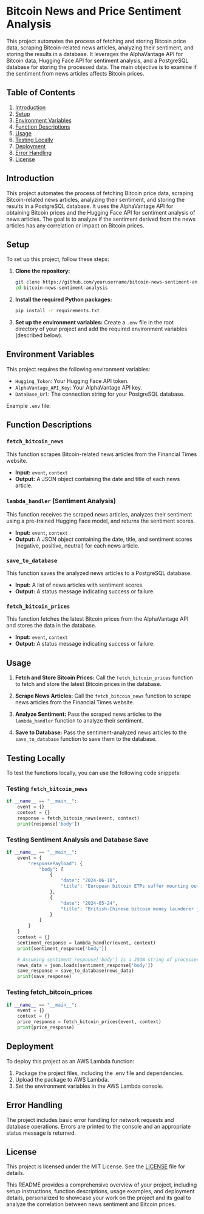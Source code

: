 ﻿# Bitcoin News and Price Sentiment Analysis

This project automates the process of fetching and storing Bitcoin price data, scraping Bitcoin-related news articles, analyzing their sentiment, and storing the results in a database. It leverages the AlphaVantage API for Bitcoin data, Hugging Face API for sentiment analysis, and a PostgreSQL database for storing the processed data. The main objective is to examine if the sentiment from news articles affects Bitcoin prices.

## Table of Contents

1. [Introduction](#introduction)
2. [Setup](#setup)
3. [Environment Variables](#environment-variables)
4. [Function Descriptions](#function-descriptions)
5. [Usage](#usage)
6. [Testing Locally](#testing-locally)
7. [Deployment](#deployment)
8. [Error Handling](#error-handling)
9. [License](#license)

## Introduction

This project automates the process of fetching Bitcoin price data, scraping Bitcoin-related news articles, analyzing their sentiment, and storing the results in a PostgreSQL database. It uses the AlphaVantage API for obtaining Bitcoin prices and the Hugging Face API for sentiment analysis of news articles. The goal is to analyze if the sentiment derived from the news articles has any correlation or impact on Bitcoin prices.

## Setup

To set up this project, follow these steps:

1. **Clone the repository:**
    ```bash
    git clone https://github.com/yourusername/bitcoin-news-sentiment-analysis.git
    cd bitcoin-news-sentiment-analysis
    ```

2. **Install the required Python packages:**
    ```bash
    pip install -r requirements.txt
    ```

3. **Set up the environment variables:**
    Create a `.env` file in the root directory of your project and add the required environment variables (described below).

## Environment Variables

This project requires the following environment variables:

- `Hugging_Token`: Your Hugging Face API token.
- `AlphaVantage_API_Key`: Your AlphaVantage API key.
- `DataBase_Url`: The connection string for your PostgreSQL database.

Example `.env` file:

## Function Descriptions

### `fetch_bitcoin_news`

This function scrapes Bitcoin-related news articles from the Financial Times website.

- **Input:** `event`, `context`
- **Output:** A JSON object containing the date and title of each news article.

### `lambda_handler` (Sentiment Analysis)

This function receives the scraped news articles, analyzes their sentiment using a pre-trained Hugging Face model, and returns the sentiment scores.

- **Input:** `event`, `context`
- **Output:** A JSON object containing the date, title, and sentiment scores (negative, positive, neutral) for each news article.

### `save_to_database`

This function saves the analyzed news articles to a PostgreSQL database.

- **Input:** A list of news articles with sentiment scores.
- **Output:** A status message indicating success or failure.

### `fetch_bitcoin_prices`

This function fetches the latest Bitcoin prices from the AlphaVantage API and stores the data in the database.

- **Input:** `event`, `context`
- **Output:** A status message indicating success or failure.

## Usage

1. **Fetch and Store Bitcoin Prices:**
    Call the `fetch_bitcoin_prices` function to fetch and store the latest Bitcoin prices in the database.

2. **Scrape News Articles:**
    Call the `fetch_bitcoin_news` function to scrape news articles from the Financial Times website.

3. **Analyze Sentiment:**
    Pass the scraped news articles to the `lambda_handler` function to analyze their sentiment.

4. **Save to Database:**
    Pass the sentiment-analyzed news articles to the `save_to_database` function to save them to the database.

## Testing Locally

To test the functions locally, you can use the following code snippets:

### Testing `fetch_bitcoin_news`
```python
if __name__ == "__main__":
    event = {}
    context = {}
    response = fetch_bitcoin_news(event, context)
    print(response['body'])
```
### Testing Sentiment Analysis and Database Save
```python
if __name__ == "__main__":
    event = {
        "responsePayload": {
            "body": [
                {
                    "date": "2024-06-10",
                    "title": "European bitcoin ETPs suffer mounting outflows"
                },
                {
                    "date": "2024-05-24",
                    "title": "British-Chinese bitcoin money launderer jailed for over 6 years"
                }
            ]
        }
    }
    context = {}
    sentiment_response = lambda_handler(event, context)
    print(sentiment_response['body'])

    # Assuming sentiment_response['body'] is a JSON string of processed news
    news_data = json.loads(sentiment_response['body'])
    save_response = save_to_database(news_data)
    print(save_response)
```
### Testing fetch_bitcoin_prices
```python
if __name__ == "__main__":
    event = {}
    context = {}
    price_response = fetch_bitcoin_prices(event, context)
    print(price_response)
```


## Deployment
To deploy this project as an AWS Lambda function:

1. Package the project files, including the .env file and dependencies.
2. Upload the package to AWS Lambda.
3. Set the environment variables in the AWS Lambda console.

## Error Handling
The project includes basic error handling for network requests and database operations. Errors are printed to the console and an appropriate status message is returned.

## License
This project is licensed under the MIT License. See the [LICENSE](License) file for details.


This README provides a comprehensive overview of your project, including setup instructions, function descriptions, usage examples, and deployment details, personalized to showcase your work on the project and its goal to analyze the correlation between news sentiment and Bitcoin prices.
